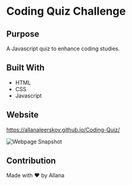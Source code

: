 # Coding Quiz Challenge

## Purpose
A Javascript quiz to enhance coding studies.

## Built With
* HTML
* CSS
* Javascript

## Website
https://allanaleerskov.github.io/Coding-Quiz/

![Webpage Snapshot](/assets/images/snapshot.png)

## Contribution
Made with ❤️ by Allana

